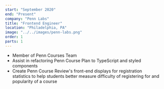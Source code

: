 ```yaml
---
start: "September 2020"
end: "Present"
company: "Penn Labs"
title: "Frontend Engineer"
location: "Philadelphia, PA"
image: "../../images/penn-labs.png"
order: 1
parts: 1
---
```


- Member of Penn Courses Team
- Assist in refactoring Penn Course Plan to TypeScript and styled components
- Create Penn Course Review's front-end displays for registration statistics to help students better measure difficulty of registering for and popularity of a course
